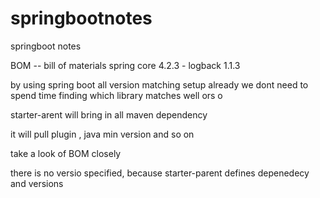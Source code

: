 # springbootnotes
springboot notes






   BOM -- bill of materials
   spring core 4.2.3 - logback 1.1.3 
   
   by using spring boot all version matching setup already
   we dont need to spend time finding which library matches well ors o
   
   starter-arent will bring in all maven dependency
   
   it will pull plugin , java min version and so on
   
   take a look of BOM closely
   

there is no versio specified, because starter-parent defines depenedecy and versions
   

  
